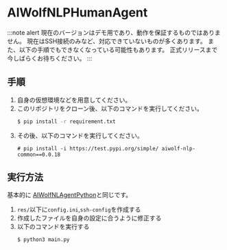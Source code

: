 # AIWolfNLPHumanAgent

:::note alert
現在のバージョンはデモ用であり、動作を保証するものではありません。
現在はSSH接続のみなど、対応できていないものが多くあります。
また、以下の手順でもできなくなっている可能性もあります。
正式リリースまで今しばらくお待ちください。
:::

## 手順

1. 自身の仮想環境などを用意してください。
1. このリポジトリをクローン後、以下のコマンドを実行してください。
    ```sh
    $ pip install -r requirement.txt
    ```
1. その後、以下のコマンドを実行してください。
    ```
    # pip install -i https://test.pypi.org/simple/ aiwolf-nlp-common==0.0.18
    ```

## 実行方法
基本的に [AIWolfNLAgentPython](https://github.com/aiwolfdial/AIWolfNLAgentPython)と同じです。

1. `res/`以下に`config.ini`,`ssh-config`を作成する
1. 作成したファイルを自身の設定に合うように修正する
1. 以下のコマンドを実行する
    ```
    $ python3 main.py
    ```
